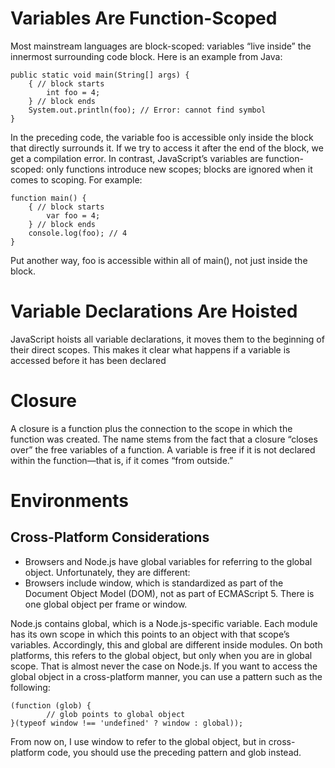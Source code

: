 
# Variables Are Function-Scoped

Most mainstream languages are block-scoped: variables “live inside” the innermost surrounding code block. Here is an example from Java:

```
public static void main(String[] args) {
    { // block starts
        int foo = 4;
    } // block ends
    System.out.println(foo); // Error: cannot find symbol
}
```

In the preceding code, the variable foo is accessible only inside the block that directly surrounds it. If we try to access it after the end of the block, we get a compilation error.
In contrast, JavaScript’s variables are function-scoped: only functions introduce new scopes; blocks are ignored when it comes to scoping. For example:

```
function main() {
    { // block starts
        var foo = 4;
    } // block ends
    console.log(foo); // 4
}
```
Put another way, foo is accessible within all of main(), not just inside the block.


# Variable Declarations Are Hoisted

JavaScript hoists all variable declarations, it moves them to the beginning of their direct scopes. This makes it clear what happens if a variable is accessed before it has been declared


# Closure 
A closure is a function plus the connection to the scope in which the function was created. The name stems from the fact that a closure “closes over” the free variables of a function. A variable is free if it is not declared within the function—that is, if it comes “from outside.”


# Environments


## Cross-Platform Considerations
- Browsers and Node.js have global variables for referring to the global object. Unfortunately, they are different:
- Browsers include window, which is standardized as part of the Document Object Model (DOM), not as part of ECMAScript 5. There is one global object per frame or window.

Node.js contains global, which is a Node.js-specific variable. Each module has its own scope in which this points to an object with that scope’s variables. Accordingly, this and global are different inside modules.
On both platforms, this refers to the global object, but only when you are in global scope. That is almost never the case on Node.js. If you want to access the global object in a cross-platform manner, you can use a pattern such as the following:

```
(function (glob) {
        // glob points to global object
}(typeof window !== 'undefined' ? window : global));
```

From now on, I use window to refer to the global object, but in cross-platform code, you should use the preceding pattern and glob instead.

